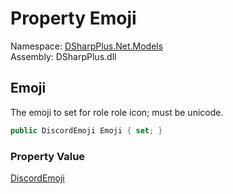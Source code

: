 # Property Emoji

Namespace: [DSharpPlus.Net.Models](DSharpPlus.Net.Models.md)  
Assembly: DSharpPlus.dll

## <a id="DSharpPlus_Net_Models_RoleEditModel_Emoji"></a>Emoji

The emoji to set for role role icon; must be unicode.

```csharp
public DiscordEmoji Emoji { set; }
```

### Property Value

[DiscordEmoji](DSharpPlus.Entities.DiscordEmoji.md)

